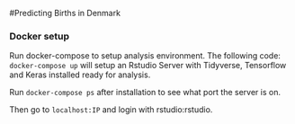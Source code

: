 #Predicting Births in Denmark


### Docker setup

Run docker-compose to setup analysis environment. The following code: `docker-compose up` will setup an Rstudio Server with Tidyverse, Tensorflow and Keras installed ready for analysis.

Run `docker-compose ps` after installation to see what port the server is on.

Then go to `localhost:IP` and login with rstudio:rstudio.
